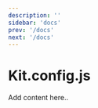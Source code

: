 ```yaml
---
description: ''
sidebar: 'docs'
prev: '/docs'
next: '/docs'
---
```


# Kit.config.js

Add content here..